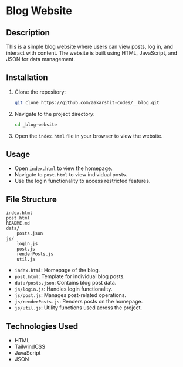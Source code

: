 # Blog Website

## Description
This is a simple blog website where users can view posts, log in, and interact with content. The website is built using HTML, JavaScript, and JSON for data management.

## Installation
1. Clone the repository:
   ```bash
   git clone https://github.com/aakarshit-codes/__blog.git
   ```
2. Navigate to the project directory:
   ```bash
   cd _blog-website
   ```
3. Open the `index.html` file in your browser to view the website.

## Usage
- Open `index.html` to view the homepage.
- Navigate to `post.html` to view individual posts.
- Use the login functionality to access restricted features.

## File Structure
```
index.html
post.html
README.md
data/
	posts.json
js/
	login.js
	post.js
	renderPosts.js
	util.js
```
- `index.html`: Homepage of the blog.
- `post.html`: Template for individual blog posts.
- `data/posts.json`: Contains blog post data.
- `js/login.js`: Handles login functionality.
- `js/post.js`: Manages post-related operations.
- `js/renderPosts.js`: Renders posts on the homepage.
- `js/util.js`: Utility functions used across the project.

## Technologies Used
- HTML
- TailwindCSS
- JavaScript
- JSON
